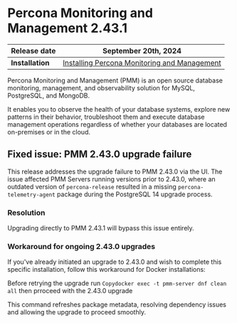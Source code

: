 # Percona Monitoring and Management 2.43.1

| **Release date** | September 20th, 2024                                                                                     |
| -----------------| ----------------------------------------------------------------------------------------------- |
| **Installation** | [Installing Percona Monitoring and Management](../quickstart/index.md) |

Percona Monitoring and Management (PMM) is an open source database monitoring, management, and observability solution for MySQL, PostgreSQL, and MongoDB.

It enables you to observe the health of your database systems, explore new patterns in their behavior, troubleshoot them and execute database management operations regardless of whether your databases are located on-premises or in the cloud.

## Fixed issue: PMM 2.43.0 upgrade failure

This release addresses the upgrade failure to PMM 2.43.0 via the UI. The issue affected PMM Servers running versions prior to 2.43.0, where an outdated version of `percona-release` resulted in a missing `percona-telemetry-agent` package during the PostgreSQL 14 upgrade process.

### Resolution

Upgrading directly to PMM 2.43.1 will bypass this issue entirely.

### Workaround for ongoing 2.43.0 upgrades

If you've already initiated an upgrade to 2.43.0 and wish to complete this specific installation, follow this workaround for Docker installations:

Before retrying the upgrade run `Copydocker exec -t pmm-server dnf clean all` then prroceed with the 2.43.0 upgrade

This command refreshes package metadata, resolving dependency issues and allowing the upgrade to proceed smoothly.
